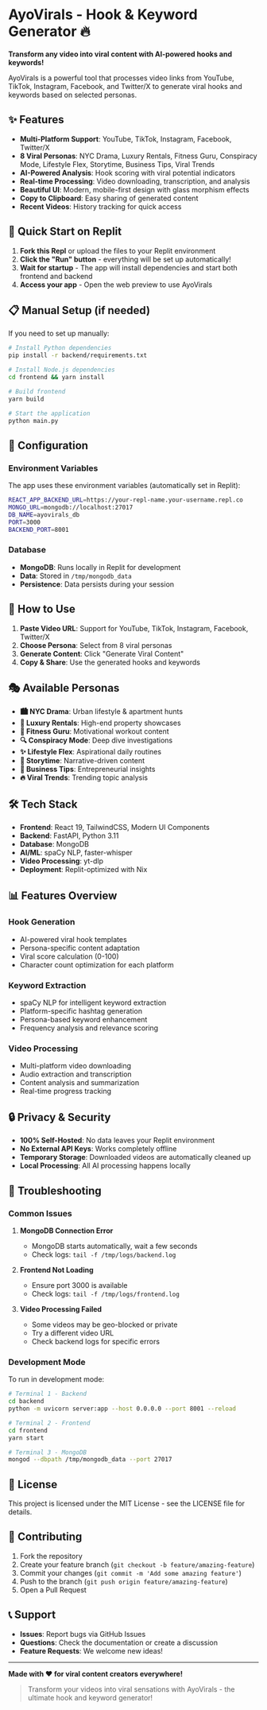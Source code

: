 # AyoVirals - Hook & Keyword Generator 🔥

**Transform any video into viral content with AI-powered hooks and keywords!**

AyoVirals is a powerful tool that processes video links from YouTube, TikTok, Instagram, Facebook, and Twitter/X to generate viral hooks and keywords based on selected personas.

## ✨ Features

- **Multi-Platform Support**: YouTube, TikTok, Instagram, Facebook, Twitter/X
- **8 Viral Personas**: NYC Drama, Luxury Rentals, Fitness Guru, Conspiracy Mode, Lifestyle Flex, Storytime, Business Tips, Viral Trends
- **AI-Powered Analysis**: Hook scoring with viral potential indicators
- **Real-time Processing**: Video downloading, transcription, and analysis
- **Beautiful UI**: Modern, mobile-first design with glass morphism effects
- **Copy to Clipboard**: Easy sharing of generated content
- **Recent Videos**: History tracking for quick access

## 🚀 Quick Start on Replit

1. **Fork this Repl** or upload the files to your Replit environment
2. **Click the "Run" button** - everything will be set up automatically!
3. **Wait for startup** - The app will install dependencies and start both frontend and backend
4. **Access your app** - Open the web preview to use AyoVirals

## 📋 Manual Setup (if needed)

If you need to set up manually:

```bash
# Install Python dependencies
pip install -r backend/requirements.txt

# Install Node.js dependencies
cd frontend && yarn install

# Build frontend
yarn build

# Start the application
python main.py
```

## 🔧 Configuration

### Environment Variables

The app uses these environment variables (automatically set in Replit):

```bash
REACT_APP_BACKEND_URL=https://your-repl-name.your-username.repl.co
MONGO_URL=mongodb://localhost:27017
DB_NAME=ayovirals_db
PORT=3000
BACKEND_PORT=8001
```

### Database

- **MongoDB**: Runs locally in Replit for development
- **Data**: Stored in `/tmp/mongodb_data`
- **Persistence**: Data persists during your session

## 📱 How to Use

1. **Paste Video URL**: Support for YouTube, TikTok, Instagram, Facebook, Twitter/X
2. **Choose Persona**: Select from 8 viral personas
3. **Generate Content**: Click "Generate Viral Content"
4. **Copy & Share**: Use the generated hooks and keywords

## 🎭 Available Personas

- **🏙️ NYC Drama**: Urban lifestyle & apartment hunts
- **🏨 Luxury Rentals**: High-end property showcases
- **💪 Fitness Guru**: Motivational workout content
- **🔍 Conspiracy Mode**: Deep dive investigations
- **✨ Lifestyle Flex**: Aspirational daily routines
- **📖 Storytime**: Narrative-driven content
- **💼 Business Tips**: Entrepreneurial insights
- **🔥 Viral Trends**: Trending topic analysis

## 🛠️ Tech Stack

- **Frontend**: React 19, TailwindCSS, Modern UI Components
- **Backend**: FastAPI, Python 3.11
- **Database**: MongoDB
- **AI/ML**: spaCy NLP, faster-whisper
- **Video Processing**: yt-dlp
- **Deployment**: Replit-optimized with Nix

## 📊 Features Overview

### Hook Generation
- AI-powered viral hook templates
- Persona-specific content adaptation
- Viral score calculation (0-100)
- Character count optimization for each platform

### Keyword Extraction
- spaCy NLP for intelligent keyword extraction
- Platform-specific hashtag generation
- Persona-based keyword enhancement
- Frequency analysis and relevance scoring

### Video Processing
- Multi-platform video downloading
- Audio extraction and transcription
- Content analysis and summarization
- Real-time progress tracking

## 🔒 Privacy & Security

- **100% Self-Hosted**: No data leaves your Replit environment
- **No External API Keys**: Works completely offline
- **Temporary Storage**: Downloaded videos are automatically cleaned up
- **Local Processing**: All AI processing happens locally

## 🚨 Troubleshooting

### Common Issues

1. **MongoDB Connection Error**
   - MongoDB starts automatically, wait a few seconds
   - Check logs: `tail -f /tmp/logs/backend.log`

2. **Frontend Not Loading**
   - Ensure port 3000 is available
   - Check logs: `tail -f /tmp/logs/frontend.log`

3. **Video Processing Failed**
   - Some videos may be geo-blocked or private
   - Try a different video URL
   - Check backend logs for specific errors

### Development Mode

To run in development mode:

```bash
# Terminal 1 - Backend
cd backend
python -m uvicorn server:app --host 0.0.0.0 --port 8001 --reload

# Terminal 2 - Frontend  
cd frontend
yarn start

# Terminal 3 - MongoDB
mongod --dbpath /tmp/mongodb_data --port 27017
```

## 📝 License

This project is licensed under the MIT License - see the LICENSE file for details.

## 🤝 Contributing

1. Fork the repository
2. Create your feature branch (`git checkout -b feature/amazing-feature`)
3. Commit your changes (`git commit -m 'Add some amazing feature'`)
4. Push to the branch (`git push origin feature/amazing-feature`)
5. Open a Pull Request

## 📞 Support

- **Issues**: Report bugs via GitHub Issues
- **Questions**: Check the documentation or create a discussion
- **Feature Requests**: We welcome new ideas!

---

**Made with ❤️ for viral content creators everywhere!**

> Transform your videos into viral sensations with AyoVirals - the ultimate hook and keyword generator!
